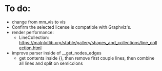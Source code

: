 
# To do:
- change from mm_vis to vis
- Confirm the selected license is compatible with Graphviz's.
- render performance:
  - LineCollection: https://matplotlib.org/stable/gallery/shapes_and_collections/line_collection.html
- improve parser inside of __get_nodes_edges
  - get contents inside {}, then remove first couple lines, then combine all lines and split on semicolons
